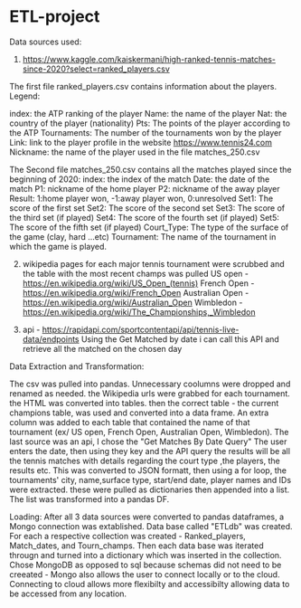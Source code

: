 # ETL-project


Data sources used:
1. https://www.kaggle.com/kaiskermani/high-ranked-tennis-matches-since-2020?select=ranked_players.csv

The first file ranked_players.csv contains information about the players. Legend:

index: the ATP ranking of the player
Name: the name of the player
Nat: the country of the player (nationality)
Pts: The points of the player according to the ATP
Tournaments: The number of the tournaments won by the player
Link: link to the player profile in the website https://www.tennis24.com
Nickname: the name of the player used in the file matches_250.csv

The Second file matches_250.csv contains all the matches played since the beginning of 2020:
index: the index of the match
Date: the date of the match
P1: nickname of the home player
P2: nickname of the away player
Result: 1:home player won, -1:away player won, 0:unresolved
Set1: The score of the first set
Set2: The score of the second set
Set3: The score of the third set (if played)
Set4: The score of the fourth set (if played)
Set5: The score of the fifth set (if played)
Court_Type: The type of the surface of the game (clay, hard …etc)
Tournament: The name of the tournament in which the game is played.


2. wikipedia pages for each major tennis tournament were scrubbed and the table with the most recent champs was pulled 
US open - https://en.wikipedia.org/wiki/US_Open_(tennis)
French Open - https://en.wikipedia.org/wiki/French_Open
Australian Open - https://en.wikipedia.org/wiki/Australian_Open
Wimbledon - https://en.wikipedia.org/wiki/The_Championships,_Wimbledon 

3. api - https://rapidapi.com/sportcontentapi/api/tennis-live-data/endpoints 
Using the Get Matched by date i can call this API and retrieve all the matched on the chosen day

Data Extraction and Transformation: 

The csv was pulled into pandas. Unnecessary coolumns were dropped and renamed as needed. 
the Wikipedia urls were grabbed for each tournament. the HTML was converted into tables. then the correct table - the current champions table, was used and converted into a data frame. An extra column was added to each table that contained the name of that tournament (ex/ US open, French Open, Australian Open, Wimbledon). The last source was an api, I chose the "Get Matches By Date Query" The user enters the date, then using they key and the API query the results will be all the tennis matches with details regarding the court type ,the players, the results etc. This  was converted to JSON formatt, then using a for loop, the tournaments' city, name,surface type, start/end date, player names and IDs were extracted. these were pulled as dictionaries then appended into a list. The list was transformed into a pandas DF. 

Loading:
After all 3 data sources were converted to pandas dataframes, a Mongo connection was extablished. Data base called "ETLdb" was created. For each a respective collection was created - Ranked_players, Match_dates, and Tourn_champs. Then each data base was iterated througn and turned into a dictionary which was inserted in the collection. Chose MongoDB as opposed to sql because schemas did not need to be creeated - Mongo also allows the user to connect locally or to the cloud. Connecting to cloud allows more flexibilty and accessibilty allowing data to be accessed from any location. 
